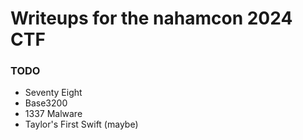 # Writeups for the nahamcon 2024 CTF

### TODO
* Seventy Eight
* Base3200
* 1337 Malware
* Taylor's First Swift (maybe)
